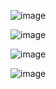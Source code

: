 ![image](https://github.com/Elijah-Vakulenko/my-web-dev-desktop/assets/154387383/43877e36-97f1-4660-9589-3cd2ea53e8f4)

![image](https://github.com/Elijah-Vakulenko/my-web-dev-desktop/assets/154387383/de9ea5c9-170b-4e74-82c7-7fa0d26ed050)

![image](https://github.com/Elijah-Vakulenko/my-web-dev-desktop/assets/154387383/b00070ec-1afb-48fb-ac19-5c84a7d95cd0)

![image](https://github.com/Elijah-Vakulenko/my-web-dev-desktop/assets/154387383/019c6020-e919-4b26-9b67-859181ab5874)
